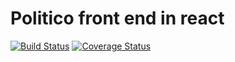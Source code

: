 # Politico front end in react
[![Build Status](https://travis-ci.com/martinMutuma/politico-react.svg?branch=develop)](https://travis-ci.com/martinMutuma/politico-react)
[![Coverage Status](https://coveralls.io/repos/github/martinMutuma/politico-react/badge.svg?branch=master)](https://coveralls.io/github/martinMutuma/politico-react?branch=master)
